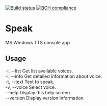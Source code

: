 [![Build status](https://ci.appveyor.com/api/projects/status/0i7blyer1krh86u8?svg=true)](https://ci.appveyor.com/project/VitalyTartynov/speak) [![BCH compliance](https://bettercodehub.com/edge/badge/VitalyTartynov/Speak?branch=master)](https://bettercodehub.com/)

# Speak
MS Windows TTS console app

## Usage
  -l, --list     Get list available voices.  
  -i, --info     Get detailed information about voice.  
  -t, --text     Text to speak.  
  -v, --voice    Select voice.  
  --help         Display this help screen.  
  --version      Display version information.  
